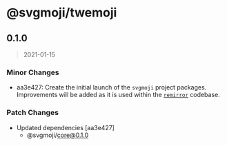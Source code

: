# @svgmoji/twemoji

## 0.1.0

> 2021-01-15

### Minor Changes

- aa3e427: Create the initial launch of the `svgmoji` project packages. Improvements will be added
  as it is used within the [`remirror`](https://remirror.io) codebase.

### Patch Changes

- Updated dependencies [aa3e427]
  - @svgmoji/core@0.1.0
